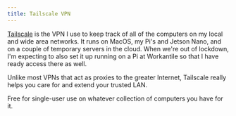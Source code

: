 ```yaml
---
title: Tailscale VPN
---
```

[Tailscale](https://tailscale.com) is the VPN I use
to keep track of all of the computers on my local
and wide area networks. It runs on MacOS, my Pi's
and Jetson Nano, and on a couple of temporary servers
in the cloud. When we're out of lockdown, I'm expecting
to also set it up running on a Pi at Workantile so
that I have ready access there as well.

Unlike most VPNs that act as proxies to the greater
Internet, Tailscale really helps you care
for and extend your trusted LAN.

Free for single-user use on whatever collection of
computers you have for it.
